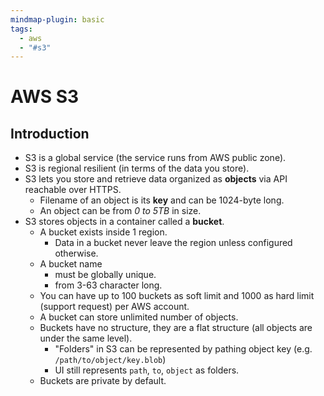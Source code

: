 ```yaml
---
mindmap-plugin: basic
tags:
  - aws
  - "#s3"
---
```


# AWS S3

## Introduction
- S3 is a global service (the service runs from AWS public zone).
- S3 is regional resilient (in terms of the data you store).
- S3 lets you store and retrieve data organized as **objects** via API reachable over HTTPS.
	- Filename of an object is its **key** and can be 1024-byte long.
	- An object can be from *0 to 5TB* in size.
- S3 stores objects in a container called a **bucket**.
	- A bucket exists inside 1 region.
		- Data in a bucket never leave the region unless configured otherwise.
	- A bucket name
		- must be globally unique.
		- from 3-63 character long.
	- You can have up to 100 buckets as soft limit and 1000 as hard limit (support request) per AWS account.
	- A bucket can store unlimited number of objects.
	- Buckets have no structure, they are a flat structure (all objects are under the same level).
		- "Folders" in S3 can be represented by pathing object key (e.g. `/path/to/object/key.blob`)
		- UI still represents `path`, `to`, `object` as folders.
	- Buckets are private by default.